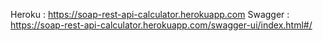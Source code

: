 Heroku : https://soap-rest-api-calculator.herokuapp.com
       Swagger : https://soap-rest-api-calculator.herokuapp.com/swagger-ui/index.html#/
